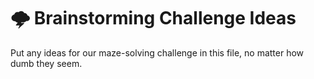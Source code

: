 # 🌩️ Brainstorming Challenge Ideas
Put any ideas for our maze-solving challenge in this file, no matter how dumb they seem.
